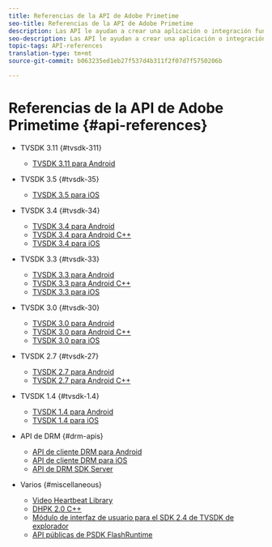 ```yaml
---
title: Referencias de la API de Adobe Primetime
seo-title: Referencias de la API de Adobe Primetime
description: Las API le ayudan a crear una aplicación o integración funcional de forma rápida y sencilla.
seo-description: Las API le ayudan a crear una aplicación o integración funcional de forma rápida y sencilla.
topic-tags: API-references
translation-type: tm+mt
source-git-commit: b063235ed1eb27f537d4b311f2f07d7f5750206b

---
```



# Referencias de la API de Adobe Primetime {#api-references}

+ TVSDK 3.11 {#tvsdk-311}
   + [TVSDK 3.11 para Android](https://help.adobe.com/en_US/primetime/api/psdk/javadoc3.11/index.html)

+ TVSDK 3.5 {#tvsdk-35}
   + [TVSDK 3.5 para iOS](https://help.adobe.com/en_US/primetime/api/psdk/appledoc_v35/index.html)

+ TVSDK 3.4 {#tvsdk-34}
   + [TVSDK 3.4 para Android](https://help.adobe.com/en_US/primetime/api/psdk/javadoc3.4/index.html)
   + [TVSDK 3.4 para Android C++](https://help.adobe.com/en_US/primetime/api/psdk/cpp_3.4/namespaces.html)
   + [TVSDK 3.4 para iOS](https://help.adobe.com/en_US/primetime/api/psdk/appledoc_v34/index.html)

+ TVSDK 3.3 {#tvsdk-33}
   + [TVSDK 3.3 para Android](https://help.adobe.com/en_US/primetime/api/psdk/javadoc3.3/index.html)
   + [TVSDK 3.3 para Android C++](https://help.adobe.com/en_US/primetime/api/psdk/cpp_3.3/namespaces.html)
   + [TVSDK 3.3 para iOS](https://help.adobe.com/en_US/primetime/api/psdk/appledoc_v33/index.html)

+ TVSDK 3.0 {#tvsdk-30}
   + [TVSDK 3.0 para Android](https://help.adobe.com/en_US/primetime/api/psdk/javadoc3.0/index.html)
   + [TVSDK 3.0 para Android C++](https://help.adobe.com/en_US/primetime/api/psdk/cpp_3.0/namespaces.html)
   + [TVSDK 3.0 para iOS](https://help.adobe.com/en_US/primetime/api/psdk/appledoc_3/index.html)

+ TVSDK 2.7 {#tvsdk-27}
   + [TVSDK 2.7 para Android](https://help.adobe.com/en_US/primetime/api/psdk/javadoc_2.7/index.html)
   + [TVSDK 2.7 para Android C++](https://help.adobe.com/en_US/primetime/api/psdk/cpp/namespaces.html)

+ TVSDK 1.4 {#tvsdk-1.4}
   + [TVSDK 1.4 para Android](https://help.adobe.com/en_US/primetime/api/psdk/javadoc/index.html)
   + [TVSDK 1.4 para iOS](https://help.adobe.com/en_US/primetime/api/psdk/appledoc/index.html)

+ API de DRM {#drm-apis}
   + [API de cliente DRM para Android](https://help.adobe.com/en_US/primetime/api/drm-apis/client/android/index.html)
   + [API de cliente DRM para iOS](https://help.adobe.com/en_US/primetime/api/drm-apis/client/ios/index.html)
   + [API de DRM SDK Server](https://help.adobe.com/en_US/primetime/api/drm-apis/server/javadocs-flashaccess-pro/)

+ Varios {#miscellaneous}
   + [Video Heartbeat Library](https://help.adobe.com/en_US/primetime/api/psdk/vhl_tvsdk_ios/index.html)
   + [DHPK 2.0 C++](https://help.adobe.com/en_US/primetime/api/psdk/psdk_doxygen/index.html)
   + [Módulo de interfaz de usuario para el SDK 2.4 de TVSDK de explorador](https://help.adobe.com/en_US/primetime/api/psdk/btvsdk-ui-framework/index.html)
   + [API públicas de PSDK FlashRuntime](https://help.adobe.com/en_US/primetime/api/psdk/asdoc-dhls/)
